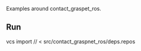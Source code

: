 Examples around contact_graspet_ros.

## Run
vcs import <path>/<to>/<dependencies> < src/contact_graspnet_ros/deps.repos